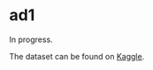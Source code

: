 # ad1
In progress.

The dataset can be found on [Kaggle](https://www.kaggle.com/datasets/lukasimek/google-ads-croatia).

